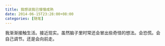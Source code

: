 ```yaml
---
title: 我想说我已慢慢成熟
date: 2014-06-15T23:28:00+08:00
categories: [随笔]
---
```


我渐渐接触生活。接近现实。虽然脑子里时常还会冒出些奇怪的想法。会恐慌。会自己调节。还是会向前走。
